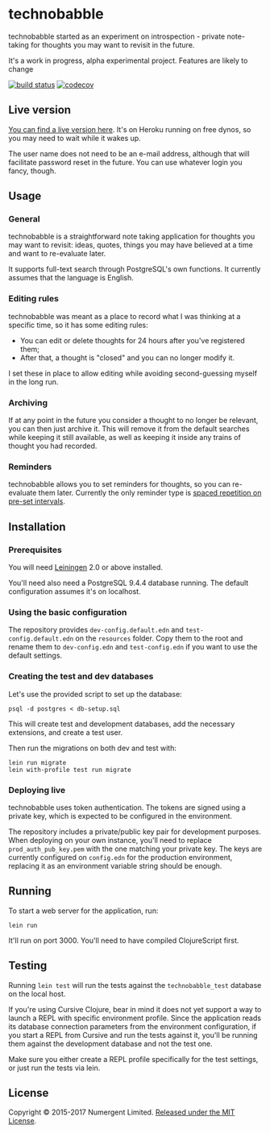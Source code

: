 # technobabble

technobabble started as an experiment on introspection - private note-taking for thoughts you may want to revisit in the future.

It's a work in progress, alpha experimental project. Features are likely to change

[![build status](https://gitlab.com/Numergent/technobabble/badges/master/build.svg)](https://gitlab.com/Numergent/technobabble/commits/master) [![codecov](https://codecov.io/gl/Numergent/technobabble/branch/master/graph/badge.svg)](https://codecov.io/gl/Numergent/technobabble)

## Live version 

[You can find a live version here](https://technobabbleapp.herokuapp.com/). It's on Heroku running on free dynos, so you may need to wait while it wakes up.

The user name does not need to be an e-mail address, although that will facilitate password reset in the future. You can use whatever login you fancy, though. 


## Usage

### General

technobabble is a straightforward note taking application for thoughts you may want to revisit: ideas, quotes, things you may have believed at a time and want to re-evaluate later.

It supports full-text search through PostgreSQL's own functions. It currently assumes that the language is English.

### Editing rules 

technobabble was meant as a place to record what I was thinking at a specific time, so it has some editing rules:

- You can edit or delete thoughts for 24 hours after you've registered them;
- After that, a thought is "closed" and you can no longer modify it.

I set these in place to allow editing while avoiding second-guessing myself in the long run.

### Archiving 

If at any point in the future you consider a thought to no longer be relevant, you can then just archive it. This will remove it from the default searches while keeping it still available, as well as keeping it inside any trains of thought you had recorded.

### Reminders

technobabble allows you to set reminders for thoughts, so you can re-evaluate them later. Currently the only reminder type is [spaced repetition on pre-set intervals](https://gitlab.com/Numergent/technobabble/issues/50).

## Installation

### Prerequisites

You will need [Leiningen][1] 2.0 or above installed.

[1]: https://github.com/technomancy/leiningen

You'll need also need a PostgreSQL 9.4.4 database running. The default configuration assumes it's on localhost.

### Using the basic configuration

The repository provides `dev-config.default.edn` and `test-config.default.edn` on the `resources` folder. Copy them to the root and rename them to `dev-config.edn` and `test-config.edn` if you want to use the default settings.

### Creating the test and dev databases

Let's use the provided script to set up the database:

```shell
psql -d postgres < db-setup.sql
```

This will create test and development databases, add the necessary extensions, and create a test user.

Then run the migrations on both dev and test with:

```shell
lein run migrate
lein with-profile test run migrate
```

### Deploying live

technobabble uses token authentication. The tokens are signed using a private key, which is expected to be configured in the environment. 

The repository includes a private/public key pair for development purposes. When deploying on your own instance, you'll need to replace `prod_auth_pub_key.pem` with the one matching your private key. The keys are currently configured on `config.edn` for the production environment, replacing it as an environment variable string should be enough.

## Running

To start a web server for the application, run:

    lein run

It'll run on port 3000. You'll need to have compiled ClojureScript first.

## Testing

Running `lein test` will run the tests against the `technobabble_test` database on the local host.  

If you're using Cursive Clojure, bear in mind it does not yet support a way to launch a REPL with specific environment profile. Since the application reads its database connection parameters from the environment configuration, if you start a REPL from Cursive and run the tests against it, you'll be running them against the development database and not the test one.

Make sure you either create a REPL profile specifically for the test settings, or just run the tests via lein.

## License

Copyright © 2015-2017 Numergent Limited. [Released under the MIT License](https://tldrlegal.com/license/mit-license).